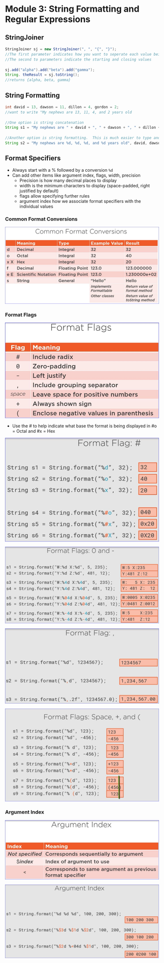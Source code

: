 # Module 3: String Formatting and Regular Expressions

## StringJoiner

```java
StringJoiner sj = new StringJoiner(", ", "{", "}");
//The first parameter indicates how you want to seperate each value being joined
//The second to parameters indicate the starting and closing values

sj.add("alpha").add("beta").add("gamma");
String. theResult = sj.toString();
//returns {alpha, beta, gamma}
```

## String Formatting

```java
int david = 13, dawson = 11, dillon = 4, gordon = 2;
//want to write "My nephews are 13, 11, 4, and 2 years old

//One option is string concatenation
String s1 = "My nephews are " + david + ", " + dawson + ", " + dillon + ", and " + gordon + " years old";

//Another option is string formatting.  This is much easier to type and read.  %d is the value being passed by the respective values.
String s2 = "My nephews are %d, %d, %d, and %d years old", david, dawson, dillon, gordon);
```

## Format Specifiers

* Always start with a % followed by a conversion `%d`
* Can add other items like argument index, flags, width, precision
    * Precision is how many decimal places to display
    * width is the minimum characters to display (space-padded, right justified by default)
    * flags allow specifying further rules
    * argument index how we associate format specifiers with the individual values

### Common Format Conversions

![Common Format Conversions](CommonFormatConversions.jpg)

### Format Flags

![Format Flags](FormatFlags.jpg)

* Use the # to help indicate what base the format is being displayed in #o = Octal and #x = Hex

![Format Flags with radix](FormatFlag2.jpg)

![Format Flags 0 and -](MoreFormatFlags.jpg)

![Format Flag comma](FormatFlagComma.jpg)

![Format Flag Space, + and (](FormatFlagSpacePlusParen.jpg)

### Argument Index

![Argument Index](ArgumentIndex.jpg)

![Argument Index Example](ArgumentIndexExample.jpg)